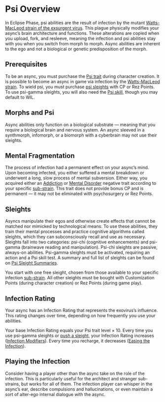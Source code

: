 # Psi Overview

In Eclipse Phase, psi abilities are the result of infection by the mutant [Watts-MacLeod strain of the exsurgent virus](../18/13-exsurgent-strains.md#watts-macleod). This plague physically modifies your async’s brain architecture and functions. These alterations are copied when you upload, fork, and resleeve, meaning the infection and psi abilities stay with you when you switch from morph to morph. Async abilities are inherent to the ego and not a biological or genetic predisposition of the morph.

## Prerequisites

To be an async, you must purchase the [Psi trait](../04/28-traits.md#psi) during character creation. It is possible to become an async in game via infection by the [Watts-MacLeod strain](../18/13-exsurgent-strains.md#watts-macleod). To wield psi, you must purchase [psi sleights](06-psi-sleight-summaries.md) with CP or Rez Points. To use psi-gamma sleights, you will also need the [Psi skill](../04/19-active-skill-list.md#psi), though you may default to WIL.

## Morphs and Psi

Async abilities only function on a biological substrate — meaning that you require a biological brain and nervous system. An async sleeved in a synthmorph, infomorph, or a biomorph with a cyberbrain may not use their sleights.

## Mental Fragmentation

The process of infection had a permanent effect on your async’s mind. Upon becoming infected, you either suffered a mental breakdown or underwent a long, slow process of mental subversion. Either way, you acquired either an [Addiction](../04/28-traits.md#addiction) or [Mental Disorder](../04/28-traits.md#mental-disorder) negative trait according to your specific [sub-strain](02-watts-macleod-sub-strains.md). This trait does not provide bonus CP and is permanent — it may not be eliminated with psychosurgery or Rez Points.

## Sleights

Asyncs manipulate their egos and otherwise create effects that cannot be matched nor mimicked by technological means. To use these abilities, they train their mental processes and practice cognitive algorithms called sleights, which they can subconsciously recall and use as necessary. Sleights fall into two categories: psi-chi (cognitive enhancements) and psi-gamma (brainwave reading and manipulation). Psi-chi sleights are passive, always-on abilities. Psi-gamma sleights must be activated, requiring an action and a Psi skill test. A summary and full list of sleights can be found on [Psi Sleight Summaries](06-psi-sleight-summaries.md).

You start with one free sleight, chosen from those available to your specific infection [sub-strain](02-watts-macleod-sub-strains.md). All other sleights must be bought with Customization Points (during character creation) or Rez Points (during game play).

## Infection Rating

Your async has an Infection Rating that represents the exovirus’s influence. This rating changes over time, depending on how frequently you use your abilities.

Your base Infection Rating equals your Psi trait level × 10. Every time you use psi-gamma sleights or [push a sleight](04-using-psi.md#pushing-sleights), your Infection Rating increases ([Infection Modifiers](04-using-psi.md#infection-modifiers)). Every time you recharge, it decreases ([Easing the Infection](04-using-psi.md#easing-the-infection)).

<!-- CLEANED blockquote -->

## Playing the Infection

Consider having a player other than the async take on the role of the infection. This is particularly useful for the architect and stranger sub-strains, but works for all of them. The infection player can whisper in the async’s ear, describe compulsions and hallucinations, or even maintain a sort of alter-ego internal dialogue with the async.

<!-- CLEANED /blockquote -->
